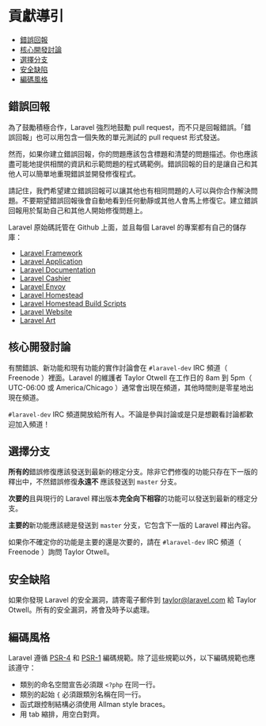 # 貢獻導引

- [錯誤回報](#bug-reports)
- [核心開發討論](#core-development-discussion)
- [選擇分支](#which-branch)
- [安全缺陷](#security-vulnerabilities)
- [編碼風格](#coding-style)

<a name="bug-reports"></a>
## 錯誤回報

為了鼓勵積極合作，Laravel 強烈地鼓勵 pull request，而不只是回報錯誤。「錯誤回報」也可以用包含一個失敗的單元測試的 pull request 形式發送。

然而，如果你建立錯誤回報，你的問題應該包含標題和清楚的問題描述。你也應該盡可能地提供相關的資訊和示範問題的程式碼範例。錯誤回報的目的是讓自己和其他人可以簡單地重現錯誤並開發修復程式。

請記住，我們希望建立錯誤回報可以讓其他也有相同問題的人可以與你合作解決問題。不要期望錯誤回報後會自動地看到任何動靜或其他人會馬上修復它。建立錯誤回報用於幫助自己和其他人開始修復問題上。

Laravel 原始碼託管在 Github 上面，並且每個 Laravel 的專案都有自己的儲存庫：

- [Laravel Framework](https://github.com/laravel/framework)
- [Laravel Application](https://github.com/laravel/laravel)
- [Laravel Documentation](https://github.com/laravel/docs)
- [Laravel Cashier](https://github.com/laravel/cashier)
- [Laravel Envoy](https://github.com/laravel/envoy)
- [Laravel Homestead](https://github.com/laravel/homestead)
- [Laravel Homestead Build Scripts](https://github.com/laravel/settler)
- [Laravel Website](https://github.com/laravel/laravel.com)
- [Laravel Art](https://github.com/laravel/art)

<a name="core-development-discussion"></a>
## 核心開發討論

有關錯誤、新功能和現有功能的實作討論會在 `#laravel-dev` IRC 頻道（ Freenode ）裡面。Laravel 的維護者 Taylor Otwell 在工作日的 8am 到 5pm（ UTC-06:00 或 America/Chicago ）通常會出現在頻道，其他時間則是零星地出現在頻道。

`#laravel-dev` IRC 頻道開放給所有人。不論是參與討論或是只是想觀看討論都歡迎加入頻道！

<a name="which-branch"></a>
## 選擇分支

**所有的**錯誤修復應該發送到最新的穩定分支。除非它們修復的功能只存在下一版的釋出中，不然錯誤修復**永遠不** 應該發送到 `master` 分支。

**次要的**且與現行的 Laravel 釋出版本**完全向下相容**的功能可以發送到最新的穩定分支。

**主要的**新功能應該總是發送到 `master` 分支，它包含下一版的 Laravel 釋出內容。

如果你不確定你的功能是主要的還是次要的，請在 `#laravel-dev` IRC 頻道（ Freenode ）詢問 Taylor Otwell。

<a name="security-vulnerabilities"></a>
## 安全缺陷

如果你發現 Laravel 的安全漏洞，請寄電子郵件到 <a href="mailto:taylor@laravel.com">taylor@laravel.com</a> 給 Taylor Otwell。所有的安全漏洞，將會及時予以處理。

<a name="coding-style"></a>
## 編碼風格

Laravel 遵循 [PSR-4](https://github.com/php-fig/fig-standards/blob/master/accepted/PSR-4-autoloader.md) 和 [PSR-1](https://github.com/php-fig/fig-standards/blob/master/accepted/PSR-1-basic-coding-standard.md) 編碼規範。除了這些規範以外，以下編碼規範也應該遵守：

- 類別的命名空間宣告必須跟 `<?php` 在同一行。
- 類別的起始 `{` 必須跟類別名稱在同一行。
- 函式跟控制結構必須使用 Allman style braces。
- 用 tab 縮排，用空白對齊。
